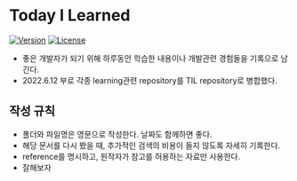 # Today I Learned

[![Version](https://img.shields.io/badge/version-2022.6.12-red.svg)](./CHANGELOG)  [![License](https://img.shields.io/github/license/mashape/apistatus.svg)](./LICENSE)

* 좋은 개발자가 되기 위해 하루동안 학습한 내용이나 개발관련 경험들을 기록으로 남긴다.
* 2022.6.12 부로 각종 learning관련 repository를 TIL repository로 병합했다.
  

## 작성 규칙

* 폴더와 파일명은 영문으로 작성한다. 날짜도 함께하면 좋다.
* 해당 문서를 다시 봤을 때, 추가적인 검색의 비용이 들지 않도록 자세히 기록한다.
* reference를 명시하고, 원작자가 참고를 허용하는 자료만 사용한다.
* 잘해보자

